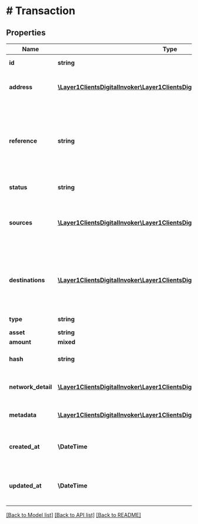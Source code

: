 # # Transaction

## Properties

Name | Type | Description | Notes
------------ | ------------- | ------------- | -------------
**id** | **string** | transaction id | [optional]
**address** | [**\Layer1ClientsDigitalInvoker\Layer1ClientsDigitalModel\Address**](Address.md) | address involved in the transaction | [optional]
**reference** | **string** | custom identifier supplied for transaction that is used to link transaction to specific customer or use case | [optional]
**status** | **string** | transaction status | [optional]
**sources** | [**\Layer1ClientsDigitalInvoker\Layer1ClientsDigitalModel\Participant[]**](Participant.md) | list of addresses and amounts that fund the transaction | [optional]
**destinations** | [**\Layer1ClientsDigitalInvoker\Layer1ClientsDigitalModel\Participant[]**](Participant.md) | list of recipient addresses and amounts that benefit from the transaction | [optional]
**type** | **string** | transaction type | [optional]
**asset** | **string** | currency | [optional]
**amount** | **mixed** |  | [optional]
**hash** | **string** | blockchain transaction hash | [optional]
**network_detail** | [**\Layer1ClientsDigitalInvoker\Layer1ClientsDigitalModel\NetworkDetail**](NetworkDetail.md) | network details of the transaction | [optional]
**metadata** | [**\Layer1ClientsDigitalInvoker\Layer1ClientsDigitalModel\TransactionMetadata**](TransactionMetadata.md) | metadata about the transaction | [optional]
**created_at** | **\DateTime** | timestamp when transaction was created | [optional]
**updated_at** | **\DateTime** | timestamp when transaction was updated | [optional]

[[Back to Model list]](../../README.md#models) [[Back to API list]](../../README.md#endpoints) [[Back to README]](../../README.md)
